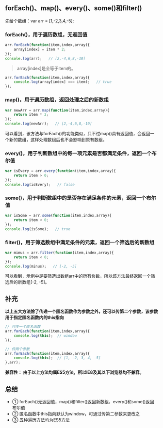 ## forEach()、map()、every()、some()和filter()

先给个数组：var arr = [1,-2,3,4,-5];

### forEach()，用于遍历数组，无返回值

```js
arr.forEach(function(item,index,array){
    array[index] = item * 2;
});
console.log(arr);   // [2,-4,6,8,-10]
```

> array[index]是全等于item的。

```js
arr.forEach(function(item,index,array){
    console.log(array[index] === item);   // true
});
```

### map()，用于遍历数组，返回处理之后的新数组

```js
var newArr = arr.map(function(item,index,array){
    return item * 2;
});
console.log(newArr);   // [2,-4,6,8,-10]
```

可以看到，该方法与forEach()的功能类似，只不过map()具有返回值，会返回一个新的数组，这样处理数组后也不会影响到原有数组。

### every()，用于判断数组中的每一项元素是否都满足条件，返回一个布尔值

```js
var isEvery = arr.every(function(item,index,array){
    return item > 0;
});
console.log(isEvery);   // false
```

### some()，用于判断数组中的是否存在满足条件的元素，返回一个布尔值

```js
var isSome = arr.some(function(item,index,array){
    return item < 0;
});
console.log(isSome);   // true
```

### filter()，用于筛选数组中满足条件的元素，返回一个筛选后的新数组

```js
var minus = arr.filter(function(item,index,array){
    return item < 0;
});
console.log(minus);   // [-2, -5]
```

可以看到，示例中是要筛选出数组arr中的所有负数，所以该方法最终返回一个筛选后的新数组[-2, -5]。

## 补充

**以上五大方法除了传递一个匿名函数作为参数之外，还可以传第二个参数，该参数用于指定匿名函数内的this指向**

```js
// 只传一个匿名函数
arr.forEach(function(item,index,array){
    console.log(this);  // window
});
```

```js
// 传两个参数
arr.forEach(function(item,index,array){
    console.log(this);  // [1, -2, 3, 4, -5]
},arr);
```

**兼容性： 由于以上方法均属ES5方法，所以IE8及其以下浏览器均不兼容。**

## 总结

- ① forEach()无返回值，map()和filter()返回新数组，every()和some()返回布尔值
- ② 匿名函数中this指向默认为window，可通过传第二参数来更改之
- ③ 五种遍历方法均为ES5方法
